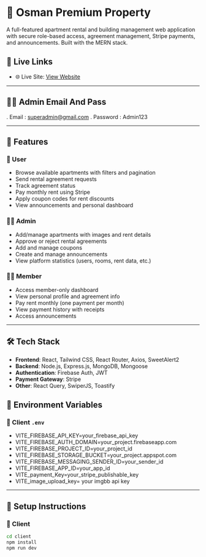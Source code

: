 # 🏢 Osman Premium Property

A full-featured apartment rental and building management web application with secure role-based access, agreement management, Stripe payments, and announcements. Built with the MERN stack.

## 🔗 Live Links

- 🌐 Live Site: [View Website](https://osman-premium-property.web.app/)

---
## 👨‍💼 Admin Email And Pass 

. Email : superadmin@gmail.com
. Password : Admin123

---

## 🚀 Features

### 👤 User
- Browse available apartments with filters and pagination
- Send rental agreement requests
- Track agreement status
- Pay monthly rent using Stripe
- Apply coupon codes for rent discounts
- View announcements and personal dashboard

### 👨‍💼 Admin
- Add/manage apartments with images and rent details
- Approve or reject rental agreements
- Add and manage coupons
- Create and manage announcements
- View platform statistics (users, rooms, rent data, etc.)

### 🧑‍💼 Member
- Access member-only dashboard
- View personal profile and agreement info
- Pay rent monthly (one payment per month)
- View payment history with receipts
- Access announcements

---

## 🛠️ Tech Stack

- **Frontend**: React, Tailwind CSS, React Router, Axios, SweetAlert2
- **Backend**: Node.js, Express.js, MongoDB, Mongoose
- **Authentication**: Firebase Auth, JWT
- **Payment Gateway**: Stripe
- **Other**: React Query, SwiperJS, Toastify


## 🔐 Environment Variables

### 🔸 Client `.env`

- VITE_FIREBASE_API_KEY=your_firebase_api_key
- VITE_FIREBASE_AUTH_DOMAIN=your_project.firebaseapp.com
- VITE_FIREBASE_PROJECT_ID=your_project_id
- VITE_FIREBASE_STORAGE_BUCKET=your_project.appspot.com
- VITE_FIREBASE_MESSAGING_SENDER_ID=your_sender_id
- VITE_FIREBASE_APP_ID=your_app_id
- VITE_payment_Key=your_stripe_publishable_key
- VITE_image_upload_key= your imgbb api key


---

## 🧪 Setup Instructions

### 🔧 Client
```bash
cd client
npm install
npm run dev

